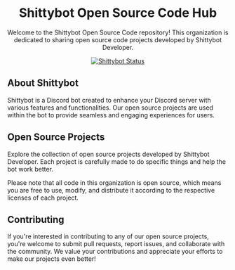 <div align="center">

# Shittybot Open Source Code Hub

Welcome to the Shittybot Open Source Code repository! This organization is dedicated to sharing open source code projects developed by Shittybot Developer.

[![Shittybot Status](https://uptime.betterstack.com/status-badges/v1/monitor/mrzz.svg)](https://uptime.betterstack.com/?utm_source=status_badge)

</div>

## About Shittybot

Shittybot is a Discord bot created to enhance your Discord server with various features and functionalities. Our open source projects are used within the bot to provide seamless and engaging experiences for users.

## Open Source Projects

Explore the collection of open source projects developed by Shittybot Developer. Each project is carefully made to do specific things and help the bot work better.

Please note that all code in this organization is open source, which means you are free to use, modify, and distribute it according to the respective licenses of each project.

## Contributing

If you're interested in contributing to any of our open source projects, you're welcome to submit pull requests, report issues, and collaborate with the community. We value your contributions and appreciate your efforts to make our projects even better!
